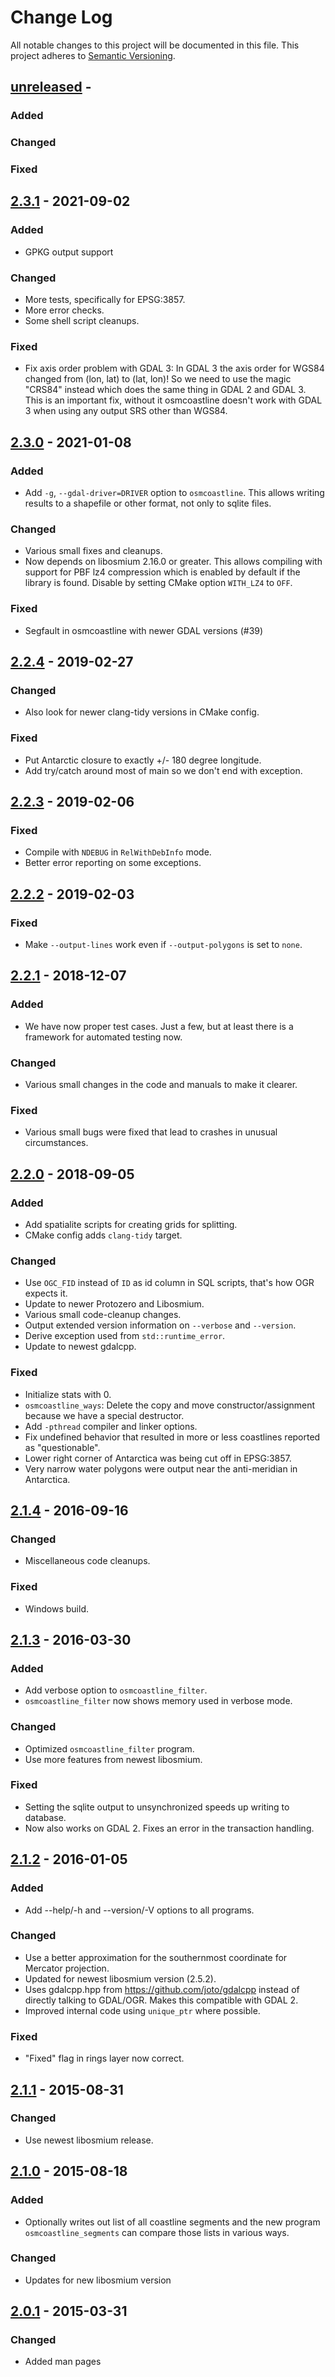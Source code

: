 
# Change Log

All notable changes to this project will be documented in this file.
This project adheres to [Semantic Versioning](https://semver.org/).

## [unreleased] -

### Added

### Changed

### Fixed


## [2.3.1] - 2021-09-02

### Added

- GPKG output support

### Changed

- More tests, specifically for EPSG:3857.
- More error checks.
- Some shell script cleanups.

### Fixed

- Fix axis order problem with GDAL 3: In GDAL 3 the axis order for WGS84
  changed from (lon, lat) to (lat, lon)! So we need to use the magic "CRS84"
  instead which does the same thing in GDAL 2 and GDAL 3. This is an important
  fix, without it osmcoastline doesn't work with GDAL 3 when using any output
  SRS other than WGS84.

## [2.3.0] - 2021-01-08

### Added

- Add `-g`, `--gdal-driver=DRIVER` option to `osmcoastline`. This allows
  writing results to a shapefile or other format, not only to sqlite files.

### Changed

- Various small fixes and cleanups.
- Now depends on libosmium 2.16.0 or greater. This allows compiling with
  support for PBF lz4 compression which is enabled by default if the
  library is found. Disable by setting CMake option `WITH_LZ4` to `OFF`.

### Fixed

- Segfault in osmcoastline with newer GDAL versions (#39)


## [2.2.4] - 2019-02-27

### Changed

- Also look for newer clang-tidy versions in CMake config.

### Fixed

- Put Antarctic closure to exactly +/- 180 degree longitude.
- Add try/catch around most of main so we don't end with exception.


## [2.2.3] - 2019-02-06

### Fixed

- Compile with `NDEBUG` in `RelWithDebInfo` mode.
- Better error reporting on some exceptions.


## [2.2.2] - 2019-02-03

### Fixed

- Make `--output-lines` work even if `--output-polygons` is set to `none`.


## [2.2.1] - 2018-12-07

### Added

- We have now proper test cases. Just a few, but at least there is a framework
  for automated testing now.

### Changed

- Various small changes in the code and manuals to make it clearer.

### Fixed

- Various small bugs were fixed that lead to crashes in unusual circumstances.


## [2.2.0] - 2018-09-05

### Added

- Add spatialite scripts for creating grids for splitting.
- CMake config adds `clang-tidy` target.

### Changed

- Use `OGC_FID` instead of `ID` as id column in SQL scripts, that's how OGR
  expects it.
- Update to newer Protozero and Libosmium.
- Various small code-cleanup changes.
- Output extended version information on `--verbose` and `--version`.
- Derive exception used from `std::runtime_error`.
- Update to newest gdalcpp.

### Fixed

- Initialize stats with 0.
- `osmcoastline_ways`: Delete the copy and move constructor/assignment because
  we have a special destructor.
- Add `-pthread` compiler and linker options.
- Fix undefined behavior that resulted in more or less coastlines reported
  as "questionable".
- Lower right corner of Antarctica was being cut off in EPSG:3857.
- Very narrow water polygons were output near the anti-meridian in Antarctica.


## [2.1.4] - 2016-09-16

### Changed

- Miscellaneous code cleanups.

### Fixed

- Windows build.


## [2.1.3] - 2016-03-30

### Added

- Add verbose option to `osmcoastline_filter`.
- `osmcoastline_filter` now shows memory used in verbose mode.

### Changed

- Optimized `osmcoastline_filter` program.
- Use more features from newest libosmium.

### Fixed

- Setting the sqlite output to unsynchronized speeds up writing to database.
- Now also works on GDAL 2. Fixes an error in the transaction handling.


## [2.1.2] - 2016-01-05

### Added

- Add --help/-h and --version/-V options to all programs.

### Changed

- Use a better approximation for the southernmost coordinate for Mercator
  projection.
- Updated for newest libosmium version (2.5.2).
- Uses gdalcpp.hpp from https://github.com/joto/gdalcpp instead of directly
  talking to GDAL/OGR. Makes this compatible with GDAL 2.
- Improved internal code using `unique_ptr` where possible.

### Fixed

- "Fixed" flag in rings layer now correct.


## [2.1.1] - 2015-08-31

### Changed

- Use newest libosmium release.


## [2.1.0] - 2015-08-18

### Added

- Optionally writes out list of all coastline segments and the new program
  `osmcoastline_segments` can compare those lists in various ways.

### Changed

- Updates for new libosmium version


## [2.0.1] - 2015-03-31

### Changed

- Added man pages


[unreleased]: https://github.com/osmcode/osmium-tool/compare/v2.3.1...HEAD
[2.3.1]: https://github.com/osmcode/osmium-tool/compare/v2.3.0...v2.3.1
[2.3.0]: https://github.com/osmcode/osmium-tool/compare/v2.2.4...v2.3.0
[2.2.4]: https://github.com/osmcode/osmium-tool/compare/v2.2.3...v2.2.4
[2.2.3]: https://github.com/osmcode/osmium-tool/compare/v2.2.2...v2.2.3
[2.2.2]: https://github.com/osmcode/osmium-tool/compare/v2.2.1...v2.2.2
[2.2.1]: https://github.com/osmcode/osmium-tool/compare/v2.2.0...v2.2.1
[2.2.0]: https://github.com/osmcode/osmium-tool/compare/v2.1.4...v2.2.0
[2.1.4]: https://github.com/osmcode/osmium-tool/compare/v2.1.3...v2.1.4
[2.1.3]: https://github.com/osmcode/osmium-tool/compare/v2.1.2...v2.1.3
[2.1.2]: https://github.com/osmcode/osmium-tool/compare/v2.1.1...v2.1.2
[2.1.1]: https://github.com/osmcode/osmium-tool/compare/v2.1.0...v2.1.1
[2.1.0]: https://github.com/osmcode/osmium-tool/compare/v2.0.1...v2.1.0
[2.0.1]: https://github.com/osmcode/osmium-tool/compare/v2.0.0...v2.0.1


